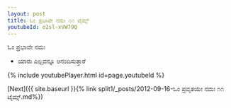 ```yaml
---
layout: post
title: ಓಂ ಪ್ರಭಾವೇ ನಮಃ ೧೧ ಟೈಮ್ಸ್
youtubeId: o2sl-xVW79Q
---
```

 
 
 ಓಂ ಪ್ರಭಾವೇ ನಮಃ  
 
 -  ಯಾರು ಎಲ್ಲವನ್ನೂ ಆನಂದಿಸುತ್ತಾರೆ 
 
  
 
  
 
 
 
 
 
 


{% include youtubePlayer.html id=page.youtubeId %}
 
[Next]({{ site.baseurl }}{% link  split1/_posts/2012-09-16-ಓಂ ಪ್ರವೃತಯೇ ನಮಃ ೧೧ ಟೈಮ್ಸ್.md%})
 
